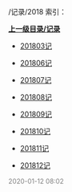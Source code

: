 /记录/2018 索引：


**[上一级目录/记录](/记录/index.md)**

- [201803记](/记录/2018/201803记.md)

- [201806记](/记录/2018/201806记.md)

- [201807记](/记录/2018/201807记.md)

- [201808记](/记录/2018/201808记.md)

- [201809记](/记录/2018/201809记.md)

- [201810记](/记录/2018/201810记.md)

- [201811记](/记录/2018/201811记.md)

- [201812记](/记录/2018/201812记.md)


<font size=2 color='grey'> 2020-01-12 08:02 </font>